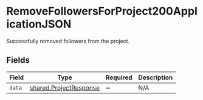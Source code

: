 # RemoveFollowersForProject200ApplicationJSON

Successfully removed followers from the project.


## Fields

| Field                                                            | Type                                                             | Required                                                         | Description                                                      |
| ---------------------------------------------------------------- | ---------------------------------------------------------------- | ---------------------------------------------------------------- | ---------------------------------------------------------------- |
| `data`                                                           | [shared.ProjectResponse](../../models/shared/projectresponse.md) | :heavy_minus_sign:                                               | N/A                                                              |